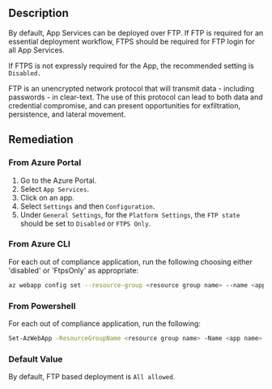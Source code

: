 ## Description

By default, App Services can be deployed over FTP. If FTP is required for an essential deployment workflow, FTPS should be required for FTP login for all App Services.

If FTPS is not expressly required for the App, the recommended setting is `Disabled.`

FTP is an unencrypted network protocol that will transmit data - including passwords - in clear-text. The use of this protocol can lead to both data and credential compromise, and can present opportunities for exfiltration, persistence, and lateral movement.

## Remediation

### From Azure Portal

1. Go to the Azure Portal.
2. Select `App Services`.
3. Click on an app.
4. Select `Settings` and then `Configuration`.
5. Under `General Settings`, for the `Platform Settings`, the `FTP state` should be set to `Disabled` or `FTPS Only`.

### From Azure CLI

For each out of compliance application, run the following choosing either 'disabled' or 'FtpsOnly' as appropriate:

```bash
az webapp config set --resource-group <resource group name> --name <app name> --ftps-state [disabled|FtpsOnly]
```

### From Powershell

For each out of compliance application, run the following:

```bash
Set-AzWebApp -ResourceGroupName <resource group name> -Name <app name> -FtpsState <Disabled or FtpsOnly>
```

### Default Value

By default, FTP based deployment is `All allowed`.
